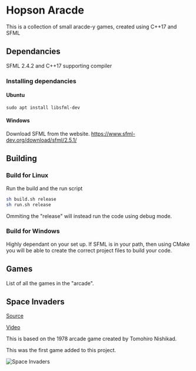 # Hopson Aracde

This is a collection of small aracde-y games, created using C++17 and SFML

## Dependancies

SFML 2.4.2 and C++17 supporting compiler

### Installing dependancies

#### Ubuntu

`sudo apt install libsfml-dev`

#### Windows

Download SFML from the website. https://www.sfml-dev.org/download/sfml/2.5.1/

## Building

### Build for Linux

Run the build and the run script

```sh
sh build.sh release
sh run.sh release
```

Ommiting the "release" will instead run the code using debug mode.

### Build for Windows

Highly dependant on your set up. If SFML is in your path, then using CMake you will be able to create the correct project files to build your code.

## Games

List of all the games in the "arcade".

## Space Invaders

[Source](https://github.com/Hopson97/Hopson-Arcade/tree/master/Source/SpaceInvaders)

[Video](https://www.youtube.com/watch?v=MkpxwsybNPo)

This is based on the 1978 arcade game created by Tomohiro Nishikad.

This was the first game added to this project.

![Space Invaders](https://i.imgur.com/b7KAzXo.png)

